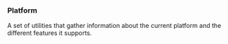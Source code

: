### Platform

A set of utilities that gather information about the current
platform and the different features it supports.

<!-- example(cdk-platform-overview) -->
